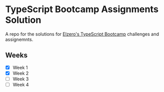 # TypeScript Bootcamp Assignments Solution

A repo for the solutions for [Elzero's TypeScript Bootcamp](https://elzero.org/study/typescript-study-plan/) challenges and assignemnts.

## Weeks

- [x] Week 1
- [x] Week 2
- [ ] Week 3
- [ ] Week 4
